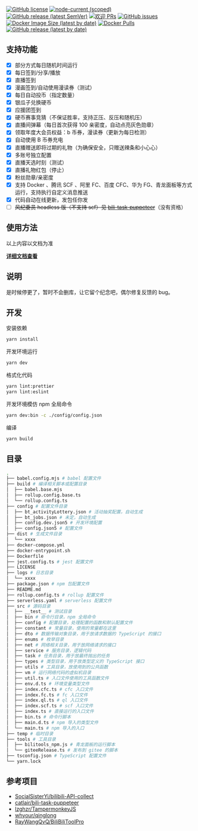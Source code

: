[![GitHub license](https://img.shields.io/badge/license-MIT-blue.svg)](https://github.com/KudouRan/BiliTools/blob/main/LICENSE)
[![node-current (scoped)](https://img.shields.io/node/v/@catlair/bilitools)](https://www.npmjs.com/package/@catlair/bilitools)
[![GitHub release (latest SemVer)](https://img.shields.io/github/v/release/KudouRan/BiliTools)](https://github.com/KudouRan/BiliTools/releases)
[![欢迎 PRs](https://img.shields.io/badge/PRs-welcome-brightgreen.svg)](https://github.com/KudouRan/BiliTools/pulls)
[![GitHub issues](https://img.shields.io/github/issues/KudouRan/BiliTools)](https://github.com/KudouRan/BiliTools/issues)
[![Docker Image Size (latest by date)](https://img.shields.io/docker/image-size/catlair/bilitools)](https://hub.docker.com/repository/docker/catlair/bilitools)
[![Docker Pulls](https://img.shields.io/docker/pulls/catlair/bilitools)](https://hub.docker.com/repository/docker/catlair/bilitools)
[![GitHub release (latest by date)](https://img.shields.io/github/downloads/KudouRan/BiliTools/total)](https://github.com/KudouRan/BiliTools/releases/latest)

## 支持功能

- [x] 部分方式每日随机时间运行
- [x] 每日签到/分享/播放
- [x] 直播签到
- [x] 漫画签到/自动使用漫读券（测试）
- [x] 每日自动投币（指定数量）
- [x] 银瓜子兑换硬币
- [x] 应援团签到
- [x] 硬币赛事竞猜（不保证胜率，支持正压、反压和随机压）
- [x] 直播间弹幕（每日首次获得 100 亲密度，自动点亮灰色勋章）
- [x] 领取年度大会员权益：b 币券，漫读券（更新为每日检测）
- [x] 自动使用 B 币券充电
- [x] 直播赠送即将过期的礼物（为确保安全，只赠送辣条和小心心）
- [x] 多账号独立配置
- [x] 直播天选时刻（测试）
- [x] 直播礼物红包（停止）
- [x] 粉丝勋章/亲密度
- [x] 支持 Docker 、腾讯 SCF 、阿里 FC、百度 CFC、华为 FG、青龙面板等方式运行，支持执行自定义消息推送
- [x] 代码自动在线更新，发包任你发
- [ ] ~~风纪委员 headless 版（不支持 scf）见 [bili-task-puppeteer](https://github.com/catlair/bili-task-puppeteer)~~（没有资格）

## 使用方法

以上内容以文档为准

**[详细文档查看](https://btdocs.vercel.app/)**

## 说明

是时候停更了，暂时不会删库，让它留个纪念吧，偶尔修复反馈的 bug。

## 开发

安装依赖

```bash
yarn install
```

开发环境运行

```bash
yarn dev
```

格式化代码

```bash
yarn lint:prettier
yarn lint:eslint
```

开发环境模仿 npm 全局命令

```bash
yarn dev:bin -c ./config/config.json
```

编译

```bash
yarn build
```

## 目录

```bash
.
├── babel.config.mjs # babel 配置文件
├── build # 编译相关脚本或配置目录
│  ├── babel.base.mjs
│  ├── rollup.config.base.ts
│  └── rollup.config.ts
├── config # 配置文件目录
│  ├── bt_activityLottery.json # 活动抽奖配置，自动生成
│  ├── bt_jobs.json # 未定，自动生成
│  ├── config.dev.json5 # 开发环境配置
│  ├── config.json5 # 配置文件
├── dist # 生成文件目录
│  └── xxxx
├── docker-compose.yml
├── docker-entrypoint.sh
├── Dockerfile
├── jest.config.ts # jest 配置文件
├── LICENSE
├── logs # 日志目录
│  └── xxxx
├── package.json # npm 包配置文件
├── README.md
├── rollup.config.ts # rollup 配置文件
├── serverless.yaml # serverless 配置文件
├── src # 源码目录
│  ├── __test__ # 测试目录
│  ├── bin # 命令行目录，npm 全局命令
│  ├── config # 配置目录，处理配置的函数和默认配置文件
│  ├── constant # 常量目录，使用的常量都在这里
│  ├── dto # 数据传输对象目录，用于放请求数据的 TypeScript 的接口
│  ├── enums # 枚举目录
│  ├── net # 网络相关目录，用于放网络请求的接口
│  ├── service # 服务目录，逻辑代码
│  ├── task # 任务目录，用于放最终抛出的任务
│  ├── types # 类型目录，用于放类型定义的 TypeScript 接口
│  ├── utils # 工具目录，放使用到的公共函数
│  ├── vm # 运行网络代码的虚拟机目录
│  ├── util.ts # 入口文件使用的工具函数文件
│  ├── env.d.ts # 环境变量类型文件
│  ├── index.cfc.ts # cfc 入口文件
│  ├── index.fc.ts # fc 入口文件
│  ├── index.ql.ts # ql 入口文件
│  ├── index.scf.ts # scf 入口文件
│  ├── index.ts # 直接运行的入口文件
│  ├── bin.ts # 命令行脚本
│  ├── main.d.ts # npm 导入的类型文件
│  └── main.ts # npm 导入的入口
├── temp # 临时目录
├── tools # 工具目录
│  ├── bilitools_npm.js # 青龙面板的运行脚本
│  └── giteeRelease.ts # 发布到 gitee 的脚本
├── tsconfig.json # TypeScript 配置文件
└── yarn.lock
```

## 参考项目

- [SocialSisterYi/bilibili-API-collect](https://github.com/SocialSisterYi/bilibili-API-collect)
- [catlair/bili-task-puppeteer](https://github.com/catlair/bili-task-puppeteer)
- [lzghzr/TampermonkeyJS](https://github.com/lzghzr/TampermonkeyJS)
- [whyour/qinglong](https://github.com/whyour/qinglong)
- [RayWangQvQ/BiliBiliToolPro](https://github.com/RayWangQvQ/BiliBiliToolPro)
